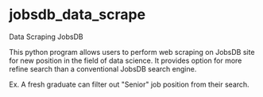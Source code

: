 # jobsdb_data_scrape
Data Scraping JobsDB

This python program allows users to perform web scraping on JobsDB site for new position in the field of data science. It provides option for more refine search than a conventional JobsDB search engine.


Ex. A fresh graduate can filter out "Senior" job position from their search.

